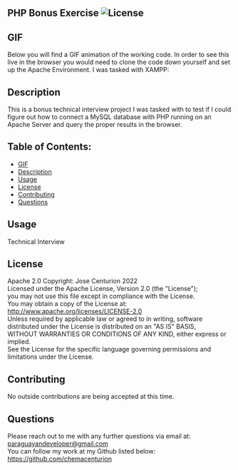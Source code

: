 ## PHP Bonus Exercise ![License](https://img.shields.io/badge/License-Apache%202.0-blue.svg)

## GIF
Below you will find a GIF animation of the working code. In order to see this live in the browser you would need to clone the code down yourself and set up the Apache Environment. I was tasked with XAMPP:

## Description
This is a bonus technical interview project I was tasked with to test if I could figure out how to connect a MySQL database with PHP running on an Apache Server and query the proper results in the browser.

## Table of Contents:
* [GIF](#GIF)
* [Description](#Description)
* [Usage](#Usage)
* [License](#License)
* [Contributing](#Contributing)
* [Questions](#Questions)

## Usage
Technical Interview

## License
Apache 2.0 Copyright: Jose Centurion 2022
<br/>
Licensed under the Apache License, Version 2.0 (the "License"); <br/> you may not use this file except in compliance with the License. <br/> You may obtain a copy of the License at: <br/> http://www.apache.org/licenses/LICENSE-2.0 <br/> Unless required by applicable law or agreed to in writing, software <br/> distributed under the License is distributed on an "AS IS" BASIS, <br/> WITHOUT WARRANTIES OR CONDITIONS OF ANY KIND, either express or implied. <br/> See the License for the specific language governing permissions and <br/> limitations under the License.

## Contributing
No outside contributions are being accepted at this time.

## Questions
Please reach out to me with any further questions via email at:
<br/>
paraguayandeveloper@gmail.com
<br/>
You can follow my work at my Github listed below:
<br/>
https://github.com/chemacenturion

